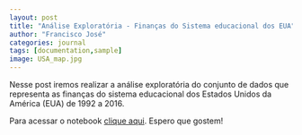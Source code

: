 ```yaml
---
layout: post
title: "Análise Exploratória - Finanças do Sistema educacional dos EUA"
author: "Francisco José"
categories: journal
tags: [documentation,sample]
image: USA_map.jpg
---
```


Nesse post iremos realizar a análise exploratória do conjunto de dados que representa as finanças do sistema educacional dos Estados Unidos da América (EUA) de 1992 a 2016.

Para acessar o notebook <a href="https://rdzjr1997.github.io/An%C3%A1lise-Explorat%C3%B3ria-Finan%C3%A7as-do-Sistema-educacional-dos-EUA">clique aqui</a>. Espero que gostem!



